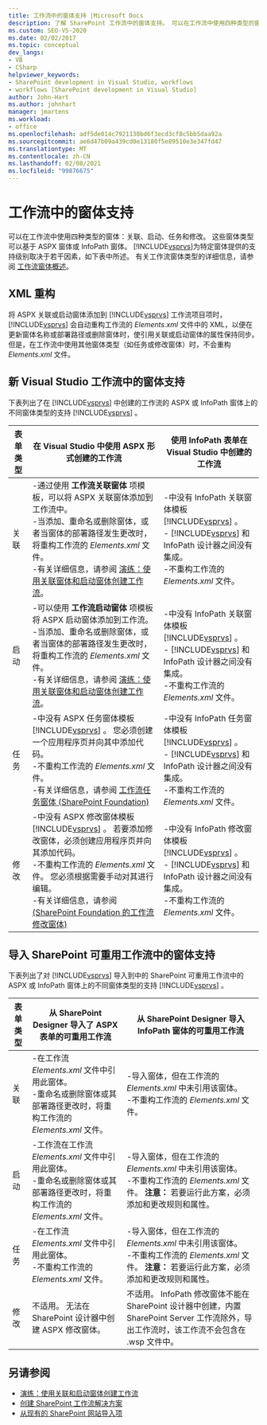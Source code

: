 ```yaml
---
title: 工作流中的窗体支持 |Microsoft Docs
description: 了解 SharePoint 工作流中的窗体支持。 可以在工作流中使用四种类型的窗体：关联、启动、任务和修改。
ms.custom: SEO-VS-2020
ms.date: 02/02/2017
ms.topic: conceptual
dev_langs:
- VB
- CSharp
helpviewer_keywords:
- SharePoint development in Visual Studio, workflows
- workflows [SharePoint development in Visual Studio]
author: John-Hart
ms.author: johnhart
manager: jmartens
ms.workload:
- office
ms.openlocfilehash: adf5de014c7921130bd6f3ecd3cf8c5bb5daa92a
ms.sourcegitcommit: ae6d47b09a439cd0e13180f5e89510e3e347fd47
ms.translationtype: MT
ms.contentlocale: zh-CN
ms.lasthandoff: 02/08/2021
ms.locfileid: "99876675"
---
```

# <a name="form-support-in-workflows"></a>工作流中的窗体支持
  可以在工作流中使用四种类型的窗体：关联、启动、任务和修改。 这些窗体类型可以基于 ASPX 窗体或 InfoPath 窗体。 [!INCLUDE[vsprvs](../sharepoint/includes/vsprvs-md.md)]为特定窗体提供的支持级别取决于若干因素，如下表中所述。 有关工作流窗体类型的详细信息，请参阅 [工作流窗体概述](/previous-versions/office/developer/sharepoint-2010/ms457061(v=office.14))。

## <a name="xml-refactoring"></a>XML 重构
 将 ASPX 关联或启动窗体添加到 [!INCLUDE[vsprvs](../sharepoint/includes/vsprvs-md.md)] 工作流项目项时， [!INCLUDE[vsprvs](../sharepoint/includes/vsprvs-md.md)] 会自动重构工作流的 *Elements.xml* 文件中的 XML，以便在更新窗体名称或部署路径或删除窗体时，使引用关联或启动窗体的属性保持同步。 但是，在工作流中使用其他窗体类型（如任务或修改窗体）时，不会重构 *Elements.xml* 文件。

## <a name="form-support-in-new-visual-studio-workflows"></a>新 Visual Studio 工作流中的窗体支持
 下表列出了在 [!INCLUDE[vsprvs](../sharepoint/includes/vsprvs-md.md)] 中创建的工作流的 ASPX 或 InfoPath 窗体上的不同窗体类型的支持 [!INCLUDE[vsprvs](../sharepoint/includes/vsprvs-md.md)] 。

|表单类型|在 Visual Studio 中使用 ASPX 形式创建的工作流|使用 InfoPath 表单在 Visual Studio 中创建的工作流|
|---------------|---------------------------------------------------------|-----------------------------------------------------------------|
|关联|-通过使用 **工作流关联窗体** 项模板，可以将 ASPX 关联窗体添加到工作流中。<br />-当添加、重命名或删除窗体，或者当窗体的部署路径发生更改时，将重构工作流的 *Elements.xml* 文件。<br />-有关详细信息，请参阅 [演练：使用关联窗体和启动窗体创建工作流](../sharepoint/walkthrough-creating-a-workflow-with-association-and-initiation-forms.md)。|-中没有 InfoPath 关联窗体模板 [!INCLUDE[vsprvs](../sharepoint/includes/vsprvs-md.md)] 。<br />- [!INCLUDE[vsprvs](../sharepoint/includes/vsprvs-md.md)] 和 InfoPath 设计器之间没有集成。<br />-不重构工作流的 *Elements.xml* 文件。|
|启动|-可以使用 **工作流启动窗体** 项模板将 ASPX 启动窗体添加到工作流。<br />-当添加、重命名或删除窗体，或者当窗体的部署路径发生更改时，将重构工作流的 *Elements.xml* 文件。<br />-有关详细信息，请参阅 [演练：使用关联窗体和启动窗体创建工作流](../sharepoint/walkthrough-creating-a-workflow-with-association-and-initiation-forms.md)。|-中没有 InfoPath 关联窗体模板 [!INCLUDE[vsprvs](../sharepoint/includes/vsprvs-md.md)] 。<br />- [!INCLUDE[vsprvs](../sharepoint/includes/vsprvs-md.md)] 和 InfoPath 设计器之间没有集成。<br />-不重构工作流的 *Elements.xml* 文件。|
|任务|-中没有 ASPX 任务窗体模板 [!INCLUDE[vsprvs](../sharepoint/includes/vsprvs-md.md)] 。 您必须创建一个应用程序页并向其中添加代码。<br />-不重构工作流的 *Elements.xml* 文件。<br />-有关详细信息，请参阅 [工作流任务窗体 (SharePoint Foundation) ](/previous-versions/office/developer/sharepoint-2010/ms438856(v=office.14))|-中没有 InfoPath 任务窗体模板 [!INCLUDE[vsprvs](../sharepoint/includes/vsprvs-md.md)] 。<br />- [!INCLUDE[vsprvs](../sharepoint/includes/vsprvs-md.md)] 和 InfoPath 设计器之间没有集成。<br />-不重构工作流的 *Elements.xml* 文件。|
|修改|-中没有 ASPX 修改窗体模板 [!INCLUDE[vsprvs](../sharepoint/includes/vsprvs-md.md)] 。 若要添加修改窗体，必须创建应用程序页并向其添加代码。<br />-不重构工作流的 *Elements.xml* 文件。 您必须根据需要手动对其进行编辑。<br />-有关详细信息，请参阅 [ (SharePoint Foundation 的工作流修改窗体) ](/previous-versions/office/developer/sharepoint-2010/ms480794(v=office.14))|-中没有 InfoPath 修改窗体模板 [!INCLUDE[vsprvs](../sharepoint/includes/vsprvs-md.md)] 。<br />- [!INCLUDE[vsprvs](../sharepoint/includes/vsprvs-md.md)] 和 InfoPath 设计器之间没有集成。<br />-不重构工作流的 *Elements.xml* 文件。|

## <a name="form-support-in-imported-sharepoint-reusable-workflows"></a>导入 SharePoint 可重用工作流中的窗体支持
 下表列出了对 [!INCLUDE[vsprvs](../sharepoint/includes/vsprvs-md.md)] 导入到中的 SharePoint 可重用工作流中的 ASPX 或 InfoPath 窗体上的不同窗体类型的支持 [!INCLUDE[vsprvs](../sharepoint/includes/vsprvs-md.md)] 。

|表单类型|从 SharePoint Designer 导入了 ASPX 表单的可重用工作流|从 SharePoint Designer 导入 InfoPath 窗体的可重用工作流|
|---------------|-------------------------------------------------------------------------------| - |
|关联|-在工作流 *Elements.xml* 文件中引用此窗体。<br />-重命名或删除窗体或其部署路径更改时，将重构工作流的 *Elements.xml* 文件。|-导入窗体，但在工作流的 *Elements.xml* 中未引用该窗体。<br />-不重构工作流的 *Elements.xml* 文件。|
|启动|-工作流在工作流 *Elements.xml* 文件中引用此窗体。<br />-重命名或删除窗体或其部署路径更改时，将重构工作流的 *Elements.xml* 文件。|-导入窗体，但在工作流的 *Elements.xml* 中未引用该窗体。<br />-不重构工作流的 *Elements.xml* 文件。 **注意：**  若要运行此方案，必须添加和更改规则和属性。|
|任务|-在工作流 *Elements.xml* 文件中引用此窗体。<br />-不重构工作流的 *Elements.xml* 文件。|-导入窗体，但在工作流的 *Elements.xml* 中未引用该窗体。<br />-不重构工作流的 *Elements.xml* 文件。 **注意：**  若要运行此方案，必须添加和更改规则和属性。|
|修改|不适用。 无法在 SharePoint 设计器中创建 ASPX 修改窗体。|不适用。 InfoPath 修改窗体不能在 SharePoint 设计器中创建，内置 SharePoint Server 工作流除外，导出工作流时，该工作流不会包含在 .wsp 文件中。|

## <a name="see-also"></a>另请参阅
- [演练：使用关联和启动窗体创建工作流](../sharepoint/walkthrough-creating-a-workflow-with-association-and-initiation-forms.md)
- [创建 SharePoint 工作流解决方案](../sharepoint/creating-sharepoint-workflow-solutions.md)
- [从现有的 SharePoint 网站导入项](../sharepoint/importing-items-from-an-existing-sharepoint-site.md)
